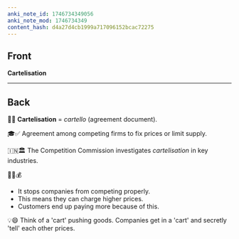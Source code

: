 ```yaml
---
anki_note_id: 1746734349056
anki_note_mod: 1746734349
content_hash: d4a27d4cb1999a717096152bcac72275
---
```


## Front

**Cartelisation**

<hr/>

## Back

📜🔗 **Cartelisation** = *cartello* (agreement document).  
  
🎓✅ Agreement among competing firms to fix prices or limit supply.  
  
🇮🇳🏛️ The Competition Commission investigates *cartelisation* in key industries.  
  
🧠❌💰
- It stops companies from competing properly.  
- This means they can charge higher prices.  
- Customers end up paying more because of this.  
  
💡😄 Think of a 'cart' pushing goods. Companies get in a 'cart' and secretly 'tell' each other prices.